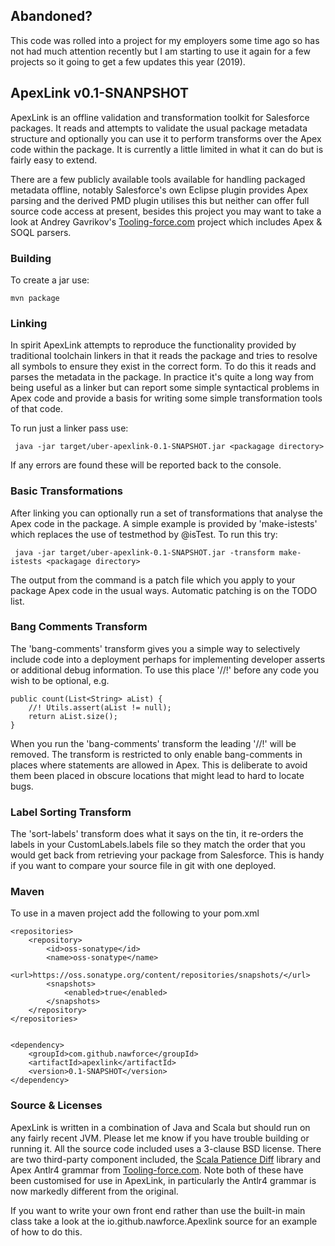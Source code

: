 ## Abandoned?

This code was rolled into a project for my employers some time ago so has not had much attention recently but I am
starting to use it again for a few projects so it going to get a few updates this year (2019).

## ApexLink v0.1-SNANPSHOT

ApexLink is an offline validation and transformation toolkit for Salesforce packages. It reads and attempts to 
validate the usual package metadata structure and optionally you can use it to perform transforms over the Apex code
within the package. It is currently a little limited in what it can do but is fairly easy to extend.
 
There are a few publicly available tools available for handling packaged metadata offline, notably Salesforce's own 
Eclipse plugin provides Apex parsing and the derived PMD plugin utilises this but neither can offer full source code
access at present, besides this project you may want to take a look at Andrey Gavrikov's 
[Tooling-force.com](https://github.com/neowit/tooling-force.com) project which includes Apex & SOQL parsers.   

### Building

To create a jar use:

    mvn package

### Linking

In spirit ApexLink attempts to reproduce the functionality provided by traditional toolchain linkers in that it reads 
the package and tries to resolve all symbols to ensure they exist in the correct form. To do this it reads and parses
the metadata in the package. In practice it's quite a long way from being useful as a linker but can report some simple
syntactical problems in Apex code and provide a basis for writing some simple transformation tools of that code.

To run just a linker pass use:

     java -jar target/uber-apexlink-0.1-SNAPSHOT.jar <packagage directory>
     
If any errors are found these will be reported back to the console.
     
     
### Basic Transformations

After linking you can optionally run a set of transformations that analyse the Apex code in the package. A simple
example is provided by 'make-istests' which replaces the use of testmethod by @isTest. To run
this try:

     java -jar target/uber-apexlink-0.1-SNAPSHOT.jar -transform make-istests <packagage directory>

The output from the command is a patch file which you apply to your package Apex code in the usual ways. Automatic 
patching is on the TODO list.

### Bang Comments Transform

The 'bang-comments' transform gives you a simple way to selectively include code into a deployment perhaps for 
implementing developer asserts or additional debug information. To use this place '//!' before any code you 
wish to be optional, e.g.

    public count(List<String> aList) {
        //! Utils.assert(aList != null);
        return aList.size();
    }
  
When you run the 'bang-comments' transform the leading '//!' will be removed. The transform is restricted to 
only enable bang-comments in places where statements are allowed in Apex. This is deliberate to avoid them been
placed in obscure locations that might lead to hard to locate bugs.

### Label Sorting Transform

The 'sort-labels' transform does what it says on the tin, it re-orders the labels in your CustomLabels.labels file
so they match the order that you would get back from retrieving your package from Salesforce. This is handy if you
want to compare your source file in git with one deployed.

### Maven

To use in a maven project add the following to your pom.xml

    <repositories>
        <repository>
            <id>oss-sonatype</id>
            <name>oss-sonatype</name>
            <url>https://oss.sonatype.org/content/repositories/snapshots/</url>
            <snapshots>
                <enabled>true</enabled>
            </snapshots>
        </repository>
    </repositories>


    <dependency>
        <groupId>com.github.nawforce</groupId>
        <artifactId>apexlink</artifactId>
        <version>0.1-SNAPSHOT</version>
    </dependency>

### Source & Licenses

ApexLink is written in a combination of Java and Scala but should run on any fairly recent JVM. Please let me know if 
you have trouble building or running it. All the source code included uses a 3-clause BSD license. There are two 
third-party component included, the [Scala Patience Diff](https://github.com/owst/Scala-Patience-Diff/tree/master/OwenDiff) 
library and Apex Antlr4 grammar from [Tooling-force.com](https://github.com/neowit/tooling-force.com). Note both of 
these have been customised for use in ApexLink, in particularly the Antlr4 grammar is now markedly different from the 
original.  

If you want to write your own front end rather than use the built-in main class take a look at the 
io.github.nawforce.Apexlink source for an example of how to do this.

